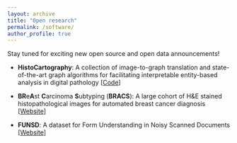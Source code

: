 ```yaml
---
layout: archive
title: "Open research"
permalink: /software/
author_profile: true
---
```


Stay tuned for exciting new open source and open data announcements! 

-   **HistoCartography**: A collection of image-to-graph translation and
    state-of-the-art graph algorithms for facilitating interpretable
    entity-based analysis in digital pathology
    \[[Code](https://github.com/histocartography/histocartography)\]

-   **BR**e**A**st **C**arcinoma **S**ubtyping (**BRACS**): A large
    cohort of H&E stained histopathological images for automated breast
    cancer diagnosis \[[Website](https://www.bracs.icar.cnr.it/)\]

-   **FUNSD**: A dataset for Form Understanding in Noisy Scanned
    Documents \[[Website](https://guillaumejaume.github.io/FUNSD/)\]
